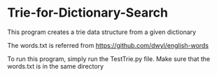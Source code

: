 # Trie-for-Dictionary-Search
This program creates a trie data structure from a given dictionary

The words.txt is referred from https://github.com/dwyl/english-words

To run this program, simply run the TestTrie.py file. 
Make sure that the words.txt is in the same directory
